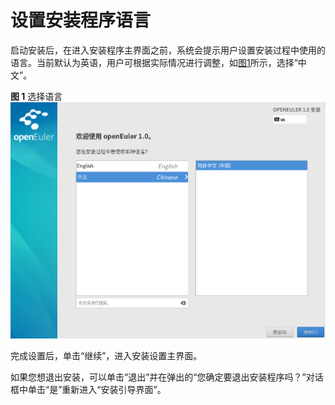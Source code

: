 # 设置安装程序语言<a name="ZH-CN_TOPIC_0220373192"></a>

启动安装后，在进入安装程序主界面之前，系统会提示用户设置安装过程中使用的语言。当前默认为英语，用户可根据实际情况进行调整，如[图1](#zh-cn_topic_0186390093_zh-cn_topic_0122145864_fig144630179151)所示，选择“中文”。

**图 1**  选择语言<a name="zh-cn_topic_0186390093_zh-cn_topic_0122145864_fig144630179151"></a>  
![](./figures/chooselanguage.png)

完成设置后，单击“继续”，进入安装设置主界面。

如果您想退出安装，可以单击“退出”并在弹出的“您确定要退出安装程序吗？”对话框中单击“是”重新进入“安装引导界面”。

